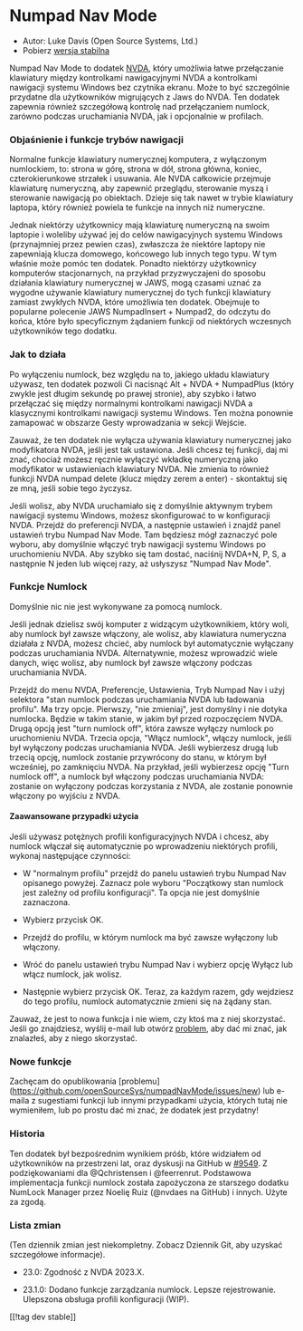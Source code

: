 # Numpad Nav Mode #

* Autor: Luke Davis (Open Source Systems, Ltd.)
* Pobierz [wersja stabilna][1]

Numpad Nav Mode to dodatek [NVDA](https://nvaccess.org/), który umożliwia
łatwe przełączanie klawiatury między kontrolkami nawigacyjnymi NVDA a
kontrolkami nawigacji systemu Windows bez czytnika ekranu. Może to być
szczególnie przydatne dla użytkowników migrujących z Jaws do NVDA. Ten
dodatek zapewnia również szczegółową kontrolę nad przełączaniem numlock,
zarówno podczas uruchamiania NVDA, jak i opcjonalnie w profilach.

### Objaśnienie i funkcje trybów nawigacji

Normalne funkcje klawiatury numerycznej komputera, z wyłączonym numlockiem,
to: strona w górę, strona w dół, strona główna, koniec, czterokierunkowe
strzałek i usuwania.  Ale NVDA całkowicie przejmuje klawiaturę numeryczną,
aby zapewnić przeglądu, sterowanie myszą i sterowanie nawigacją po
obiektach. Dzieje się tak nawet w trybie klawiatury laptopa, który również
powiela te funkcje na innych niż numeryczne.

Jednak niektórzy użytkownicy mają klawiaturę numeryczną na swoim laptopie i
woleliby używać jej do celów nawigacyjnych systemu Windows (przynajmniej
przez pewien czas), zwłaszcza że niektóre laptopy nie zapewniają klucza
domowego, końcowego lub innych tego typu.  W tym właśnie może pomóc ten
dodatek.  Ponadto niektórzy użytkownicy komputerów stacjonarnych, na
przykład przyzwyczajeni do sposobu działania klawiatury numerycznej w JAWS,
mogą czasami uznać za wygodne używanie klawiatury numerycznej do tych
funkcji klawiatury zamiast zwykłych NVDA, które umożliwia ten dodatek.
Obejmuje to popularne polecenie JAWS NumpadInsert + Numpad2, do odczytu do
końca, które było specyficznym żądaniem funkcji od niektórych wczesnych
użytkowników tego dodatku.

### Jak to działa

Po wyłączeniu numlock, bez względu na to, jakiego układu klawiatury używasz,
ten dodatek pozwoli Ci nacisnąć Alt + NVDA + NumpadPlus (który zwykle jest
długim sekundę po prawej stronie), aby szybko i łatwo przełączać się między
normalnymi kontrolkami nawigacji NVDA a klasycznymi kontrolkami nawigacji
systemu Windows. Ten można ponownie zamapować w obszarze Gesty wprowadzania
w sekcji Wejście.

Zauważ, że ten dodatek nie wyłącza używania klawiatury numerycznej jako
modyfikatora NVDA, jeśli jest tak ustawiona. Jeśli chcesz tej funkcji, daj
mi znać, chociaż możesz ręcznie wyłączyć wkładkę numeryczną jako modyfikator
w ustawieniach klawiatury NVDA. Nie zmienia to również funkcji NVDA numpad
delete (klucz między zerem a enter) - skontaktuj się ze mną, jeśli sobie
tego życzysz.

Jeśli wolisz, aby NVDA uruchamiało się z domyślnie aktywnym trybem nawigacji
systemu Windows, możesz skonfigurować to w konfiguracji NVDA.  Przejdź do
preferencji NVDA, a następnie ustawień i znajdź panel ustawień trybu Numpad
Nav Mode.  Tam będziesz mógł zaznaczyć pole wyboru, aby domyślnie włączyć
tryb nawigacji systemu Windows po uruchomieniu NVDA.  Aby szybko się tam
dostać, naciśnij NVDA+N, P, S, a następnie N jeden lub więcej razy, aż
usłyszysz "Numpad Nav Mode".

### Funkcje Numlock

Domyślnie nic nie jest wykonywane za pomocą numlock.

Jeśli jednak dzielisz swój komputer z widzącym użytkownikiem, który woli,
aby numlock był zawsze włączony, ale wolisz, aby klawiatura numeryczna
działała z NVDA, możesz chcieć, aby numlock był automatycznie wyłączany
podczas uruchamiania NVDA.  Alternatywnie, możesz wprowadzić wiele danych,
więc wolisz, aby numlock był zawsze włączony podczas uruchamiania NVDA.

 Przejdź do menu NVDA, Preferencje, Ustawienia, Tryb Numpad Nav i użyj selektora "stan numlock podczas uruchamiania NVDA lub ładowania profilu". Ma trzy opcje. Pierwszy, "nie zmieniaj", jest domyślny i nie dotyka numlocka. Będzie w takim stanie, w jakim był przed rozpoczęciem NVDA.
Drugą opcją jest "turn numlock off", która zawsze wyłączy numlock po uruchomieniu NVDA. Trzecia opcja, "Włącz numlock", włączy numlock, jeśli był wyłączony podczas uruchamiania NVDA.
Jeśli wybierzesz drugą lub trzecią opcję, numlock zostanie przywrócony do stanu, w którym był wcześniej, po zamknięciu NVDA. Na przykład, jeśli wybierzesz opcję "Turn numlock off", a numlock był włączony podczas uruchamiania NVDA: zostanie on wyłączony podczas korzystania z NVDA, ale zostanie ponownie włączony po wyjściu z NVDA.

#### Zaawansowane przypadki użycia

Jeśli używasz potężnych profili konfiguracyjnych NVDA i chcesz, aby numlock
włączał się automatycznie po wprowadzeniu niektórych profili, wykonaj
następujące czynności:

* W "normalnym profilu" przejdź do panelu ustawień trybu Numpad Nav
  opisanego powyżej. Zaznacz pole wyboru "Początkowy stan numlock jest
  zależny od profilu konfiguracji". Ta opcja nie jest domyślnie zaznaczona.

* Wybierz przycisk OK.

* Przejdź do profilu, w którym numlock ma być zawsze wyłączony lub włączony.

* Wróć do panelu ustawień trybu Numpad Nav i wybierz opcję Wyłącz lub włącz
  numlock, jak wolisz.

* Następnie wybierz przycisk OK. Teraz, za każdym razem, gdy wejdziesz do
  tego profilu, numlock automatycznie zmieni się na żądany stan.

Zauważ, że jest to nowa funkcja i nie wiem, czy ktoś ma z niej
skorzystać. Jeśli go znajdziesz, wyślij e-mail lub otwórz
[problem](https://github.com/opensourcesys/numpadNavMode/issues/new), aby
dać mi znać, jak znalazłeś, aby z niego skorzystać.

### Nowe funkcje

Zachęcam do opublikowania [problemu]
(https://github.com/openSourceSys/numpadNavMode/issues/new) lub e-maila z
sugestiami funkcji lub innymi przypadkami użycia, których tutaj nie
wymieniłem, lub po prostu dać mi znać, że dodatek jest przydatny!

### Historia

Ten dodatek był bezpośrednim wynikiem próśb, które widziałem od użytkowników
na przestrzeni lat, oraz dyskusji na GitHub w
[#9549](https://github.com/nvaccess/nvda/issues/9549). Z podziękowaniami dla
@Qchristensen i @feerrenrut.  Podstawowa implementacja funkcji numlock
została zapożyczona ze starszego dodatku NumLock Manager przez Noelię Ruiz
(@nvdaes na GitHub) i innych. Użyte za zgodą.

### Lista zmian

(Ten dziennik zmian jest niekompletny. Zobacz Dziennik Git, aby uzyskać
szczegółowe informacje).

* 23.0: Zgodność z NVDA 2023.X.

* 23.1.0: Dodano funkcje zarządzania numlock. Lepsze
  rejestrowanie. Ulepszona obsługa profili konfiguracji (WIP).

[[!tag dev stable]]

[1]: https://www.nvaccess.org/addonStore/legacy?file=numpadNavMode
